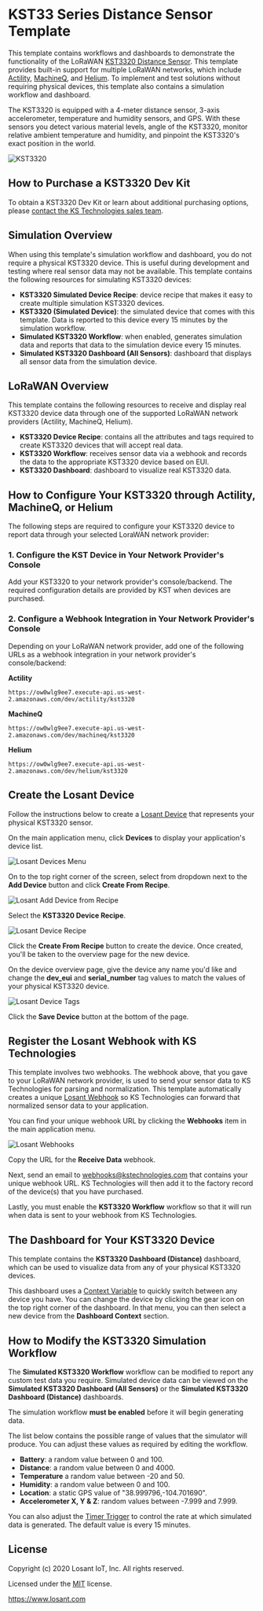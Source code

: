 # KST33 Series Distance Sensor Template

This template contains workflows and dashboards to demonstrate the functionality of the LoRaWAN [KST3320 Distance Sensor](https://kstechnologies.com/kst3320). This template provides built-in support for multiple LoRaWAN networks, which include [Actility](https://www.actility.com/), [MachineQ](https://machineq.com/), and [Helium](https://www.helium.com/lorawan). To implement and test solutions without requiring physical devices, this template also contains a simulation workflow and dashboard.

The KST3320 is equipped with a 4-meter distance sensor, 3-axis accelerometer, temperature and humidity sensors, and GPS. With these sensors you detect various material levels, angle of the KST3320, monitor relative ambient temperature and humidity, and pinpoint the KST3320's exact position in the world.

![KST3320](./kst3300_enclosure.png)

## How to Purchase a KST3320 Dev Kit
To obtain a KST3320 Dev Kit or learn about additional purchasing options, please [contact the KS Technologies sales team](https://kstechnologies.com/contact). 

## Simulation Overview
When using this template's simulation workflow and dashboard, you do not require a physical KST3320 device. This is useful during development and testing where real sensor data may not be available. This template contains the following resources for simulating KST3320 devices:

* **KST3320 Simulated Device Recipe**: device recipe that makes it easy to create multiple simulation KST3320 devices.
* **KST3320 (Simulated Device)**: the simulated device that comes with this template. Data is reported to this device every 15 minutes by the simulation workflow.
* **Simulated KST3320 Workflow**: when enabled, generates simulation data and reports that data to the simulation device every 15 minutes.
* **Simulated KST3320 Dashboard (All Sensors)**: dashboard that displays all sensor data from the simulation device.

## LoRaWAN Overview
This template contains the following resources to receive and display real KST3320 device data through one of the supported LoRaWAN network providers (Actility, MachineQ, Helium). 

* **KST3320 Device Recipe**: contains all the attributes and tags required to create KST3320 devices that will accept real data.
* **KST3320 Workflow**: receives sensor data via a webhook and records the data to the appropriate KST3320 device based on EUI.
* **KST3320 Dashboard**: dashboard to visualize real KST3320 data.

## How to Configure Your KST3320 through Actility, MachineQ, or Helium
The following steps are required to configure your KST3320 device to report data through your selected LoraWAN network provider:

### 1. Configure the KST Device in Your Network Provider's Console
Add your KST3320 to your network provider's console/backend. The required configuration details are provided by KST when devices are purchased.

### 2. Configure a Webhook Integration in Your Network Provider's Console
Depending on your LoRaWAN network provider, add one of the following URLs as a webhook integration in your network provider's console/backend:

**Actility**
```
https://ow0wlg9ee7.execute-api.us-west-2.amazonaws.com/dev/actility/kst3320
```
**MachineQ**
```
https://ow0wlg9ee7.execute-api.us-west-2.amazonaws.com/dev/machineq/kst3320
```

**Helium**
```
https://ow0wlg9ee7.execute-api.us-west-2.amazonaws.com/dev/helium/kst3320
```

## Create the Losant Device
Follow the instructions below to create a [Losant Device](https://docs.losant.com/devices/overview/) that represents your physical KST3320 sensor.

On the main application menu, click **Devices** to display your application's device list.

![Losant Devices Menu](./devices-menu.png)

On to the top right corner of the screen, select from dropdown next to the **Add Device** button and click **Create From Recipe**.

![Losant Add Device from Recipe](./create-from-recipe.png)

Select the **KST3320 Device Recipe**.

![Losant Device Recipe](./create-from-kst-recipe.png)

Click the **Create From Recipe** button to create the device. Once created, you'll be taken to the overview page for the new device.

On the device overview page, give the device any name you'd like and change the **dev_eui** and **serial_number** tag values to match the values of your physical KST3320 device.

![Losant Device Tags](./device-tags.png)

Click the **Save Device** button at the bottom of the page.

## Register the Losant Webhook with KS Technologies
This template involves two webhooks. The webhook above, that you gave to your LoRaWAN network provider, is used to send your sensor data to KS Technologies for parsing and normalization. This template automatically creates a unique [Losant Webhook](https://docs.losant.com/applications/webhooks/) so KS Technologies can forward that normalized sensor data to your application.

You can find your unique webhook URL by clicking the **Webhooks** item in the main application menu.

![Losant Webhooks](./webhooks-menu.png)

Copy the URL for the **Receive Data** webhook.

Next, send an email to [webhooks@kstechnologies.com](mailto:webhooks@kstechnologies.com?subject=Losant%20Webook) that contains your unique webhook URL. KS Technologies will then add it to the factory record of the device(s) that you have purchased.

Lastly, you must enable the **KST3320 Workflow** workflow so that it will run when data is sent to your webhook from KS Technologies.

## The Dashboard for Your KST3320 Device
This template contains the **KST3320 Dashboard (Distance)** dashboard, which can be used to visualize data from any of your physical KST3320 devices.

This dashboard uses a [Context Variable](https://docs.losant.com/dashboards/context-variables/) to quickly switch between any device you have. You can change the device by clicking the gear icon on the top right corner of the dashboard. In that menu, you can then select a new device from the **Dashboard Context** section.

## How to Modify the KST3320 Simulation Workflow
The **Simulated KST3320 Workflow** workflow can be modified to report any custom test data you require. Simulated device data can be viewed on the **Simulated KST3320 Dashboard (All Sensors)** or the **Simulated KST3320 Dashboard (Distance)** dashboards.

The simulation workflow **must be enabled** before it will begin generating data.

The list below contains the possible range of values that the simulator will produce. You can adjust these values as required by editing the workflow.

* **Battery**: a random value between 0 and 100.
* **Distance**: a random value between 0 and 4000.
* **Temperature** a random value between -20 and 50.
* **Humidity**: a random value between 0 and 100.
* **Location**: a static GPS value of "38.999796,-104.701690".
* **Accelerometer X, Y & Z**: random values between -7.999 and 7.999.

You can also adjust the [Timer Trigger](https://docs.losant.com/workflows/triggers/timer/) to control the rate at which simulated data is generated. The default value is every 15 minutes.

## License

Copyright (c) 2020 Losant IoT, Inc. All rights reserved.

Licensed under the [MIT](https://github.com/Losant/losant-templates/blob/master/LICENSE.txt) license.

https://www.losant.com